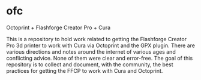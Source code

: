 # ofc
Octoprint + Flashforge Creator Pro + Cura


This is a repository to hold work related to getting the Flashforge Creator Pro 3d printer to work with Cura via Octoprint and the GPX plugin.  There are various directions and notes around the internet of various ages and conflicting advice. None of them were clear and error-free.  The goal of this repository is to collect and document, with the community, the best practices for getting the FFCP to work with Cura and Octoprint.
